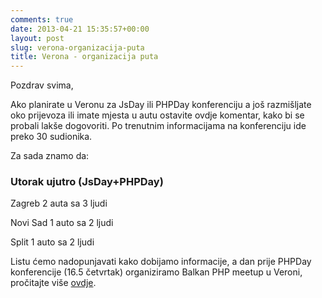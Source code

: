 ```yaml
---
comments: true
date: 2013-04-21 15:35:57+00:00
layout: post
slug: verona-organizacija-puta
title: Verona - organizacija puta
---
```


Pozdrav svima,

Ako planirate u Veronu za JsDay ili PHPDay konferenciju a još razmišljate oko prijevoza ili imate mjesta u autu ostavite ovdje komentar, kako bi se probali lakše dogovoriti. Po trenutnim informacijama na konferenciju ide preko 30 sudionika.

Za sada znamo da:

### Utorak ujutro (JsDay+PHPDay)

Zagreb
2 auta sa 3 ljudi

Novi Sad
1 auto sa 2 ljudi

Split
1 auto sa 2 ljudi

Listu ćemo nadopunjavati kako dobijamo informacije, a dan prije PHPDay konferencije (16.5 četvrtak) organiziramo Balkan PHP meetup u Veroni, pročitajte više [ ovdje](http://zgphp.org/2013/04/balkan-php-meetup-16-5-verona-italija/).
